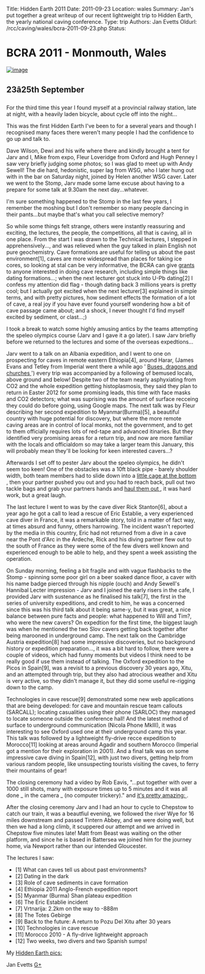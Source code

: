 Title: Hidden Earth 2011
Date: 2011-09-23
Location: wales
Summary: Jan's put together a great writeup of our recent lightweight trip to Hidden Earth, the yearly national caving conference.
Type: trip
Authors: Jan Evetts
Oldurl: /rcc/caving/wales/bcra-2011-09-23.php
Status:

#  BCRA 2011 - Monmouth, Wales

[ ![image](bcra-2011-09-23.jpg) ](https://picasaweb.google.com/116696012908553445015/September2011HiddenEarthMonmouth)

##  23â25th September

For the third time this year I found myself at a provincial railway station, late at night, with a heavily laden bicycle, about cycle off into the night...

This was the first Hidden Earth I've been to for a several years and though I recognised many faces there weren't many people I had the confidence to go up and talk to.

Dave Wilson, Dewi and his wife where there and kindly brought a tent for Jarv and I, Mike from expo, Fleur Loveridge from Oxford and Hugh Penney I saw very briefly judging some photos; so I was glad to meet up with Andy Sewell! The die hard, hedonistic, super lag from WSG, who I later hung out with in the bar on Saturday night, joined by Helen another WSG caver. Later we went to the Stomp, Jarv made some lame excuse about having to a prepare for some talk at 9.30am the next day...whatever.

I'm sure something happened to the Stomp in the last few years, I remember the moshing but I don't remember so many people dancing in their pants...but maybe that's what you call selective memory?

So while some things felt strange, others were instantly reassuring and exciting, the lectures, the people, the competitions, all that is caving, all in one place. From the start I was drawn to the Technical lectures, I stepped in apprehensively..., and was relieved when the guy talked in plain English not pure geochemistry. Cave formations are useful for telling us about the past environment[1], caves are more widespread than places for taking ice cores, so looking at stal can be very informative, the BCRA can give [ grants ](http://bcra.org.uk/info.html#grant_aid) to anyone interested in doing cave research, including simple things like dating formations...; when the next lecturer got stuck into U-Pb dating[2] I confess my attention did flag - though dating back 3 millions years is pretty cool; but I actually got excited when the next lecturer[3] explained in simple terms, and with pretty pictures, how sediment effects the formation of a lot of cave, a real joy if you have ever found yourself wondering how a bit of cave passage came about; and a shock, I never thought I'd find myself excited by sediment, or clast...;)

I took a break to watch some highly amusing antics by the teams attempting the speleo olympics course (Jarv and I gave it a go later). I saw Jarv briefly before we returned to the lectures and some of the overseas expedtions...

Jarv went to a talk on an Albania expedition, and I went to one on prospecting for caves in remote eastern Ethiopia[4], around Harar, (James Evans and Tetley from Imperial went there a while ago ' [ Buses, dragons and churches ](http://www.wsg.org.uk/online/nl/view.php?nl_id=47) ') every trip was accompanied by a following of bemused locals, above ground and below! Despite two of the team nearly asphyxiating from CO2 and the whole expedition getting histoplasmosis, they said they plan to return in Easter 2012 for some promising leads, this time with face masks and CO2 detectors; what was suprising was the amount of surface recceing they could do before going, using Google maps. The next talk was by Fleur describing her second expedition to Myanmar(Burma)[5], a beautiful country with huge potential for discovery, but where the more remote caving areas are in control of local monks, not the government, and to get to them officially requires lots of red-tape and advanced itinaries. But they identified very promising areas for a return trip, and now are more familiar with the locals and officialdom so may take a larger team this January, this will probably mean they'll be looking for keen interested cavers...?

Afterwards I set off to pester Jarv about the speleo olympics, he didn't seem too keen! One of the obstacles was a 10ft black pipe - barely shoulder width, both team members had to slide down into a [ little cage at the bottom ](https://picasaweb.google.com/lh/photo/D-aMCsMmvdskiwak3DlKdQ?feat=directlink) , then your partner pushed you out and you had to reach back, pull out two tackle bags and grab your partners hands and [ haul them out ](https://picasaweb.google.com/lh/photo/IA_JUQSaj9l4CxhJv6NUbQ?feat=directlink) , it was hard work, but a great laugh.

The last lecture I went to was by the cave diver Rick Stanton[6], about a year ago he got a call to lead a rescue of Eric Establie, a very experienced cave diver in France, it was a remarkable story, told in a matter of fact way, at times absurd and funny, others harrowing. The incident wasn't reported by the media in this country, Eric had not returned from a dive in a cave near the Pont d'Arc in the Ardeche, Rick and his diving partner flew out to the south of France as they were some of the few divers well known and experienced enough to be able to help, and they spent a week assisting the operation.

On Sunday morning, feeling a bit fragile and with vague flashbacks to the Stomp - spinning some poor girl on a beer soaked dance floor, a caver with his name badge pierced through his nipple (ouch) and Andy Sewell's Hannibal Lecter impression - Jarv and I joined the early risers in the cafe, I provided Jarv with sustenance as he finalised his talk[7], the first in the series of university expeditions, and credit to him, he was a concerned since this was his third talk about it being same-y, but it was great, a nice balance between pure facts and people: what happened to Will and Tim?, who were the new cavers? On expedtion for the first time, the biggest laugh was when he mentioned the two Slov cavers getting back together after being marooned in underground camp. The next talk on the Cambridge Austria expedition[8] had some impressive discoveries, but no background history or expedition preparation..., it was a bit hard to follow, there were a couple of videos, which had funny moments but videos I think need to be really good if use them instead of talking. The Oxford expedition to the Picos in Spain[9], was a revisit to a previous discovery 30 years ago, Xitu, and an attempted through trip, but they also had atrocious weather and Xitu is very active, so they didn't manage it, but they did some useful re-rigging down to the camp.

Technologies in cave rescue[9] demonstrated some new web applications that are being developed: for cave and mountain rescue team callouts (SARCALL); locating casualities using their phone (SARLOC) they managed to locate someone outside the conference hall! And the latest method of surface to underground communication (Nicola Phone MkIII), it was interesting to see Oxford used one at their underground camp this year. This talk was followed by a lightweight fly-drive recce expedition to Morocco[11] looking at areas around Agadir and southern Morocco (Imperial got a mention for their exploration in 2001). And a final talk was on some impressive cave diving in Spain[12], with just two divers, getting help from various random people, like unsuspecting tourists visiting the caves, to ferry their mountains of gear!

The closing ceremony had a video by Rob Eavis, "...put together with over a 1000 still shots, many with exposure times up to 5 minutes and it was all done _ in the camera _ (no computer trickery)." and [ it's pretty amazing: ](http://vimeo.com/20918866) .

After the closing ceremony Jarv and I had an hour to cycle to Chepstow to catch our train, it was a beautfiul evening, we followed the river Wye for 16 miles downstream and passed Tintern Abbey, and we were doing well, but then we had a long climb, it scuppered our attempt and we arrived in Chepstow five minutes late! Matt from Beast was waiting on the other platform, and since he is based in Battersea we joined him for the journey home, via Newport rather than our intended Gloucester.

The lectures I saw:

  * [1] What can caves tell us about past environments?
  * [2] Dating in the dark
  * [3] Role of cave sediments in cave formation
  * [4] Ethiopia 2011 Anglo-French expedition report
  * [5] Myanmar (Burma) Shan plateau expedition
  * [6] The Eric Establie incident
  * [7] Vrtnarija: 2.2km on the way to -888m
  * [8] The Totes Gebirge
  * [9] Back to the future: A return to Pozu Del Xitu after 30 years
  * [10] Technologies in cave rescue
  * [11] Morocco 2010 - A fly-drive lightweight approach
  * [12] Two weeks, two divers and two Spanish sumps!

My [ Hidden Earth pics: ](https://picasaweb.google.com/116696012908553445015/September2011HiddenEarthMonmouth)

Jan Evetts [ G+ ](https://plus.google.com/118111039480374955618)

